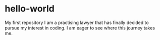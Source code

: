 # hello-world
My first repository
I am a practising lawyer that has finally decided to pursue my interest in coding. I am eager to see where this journey takes me. 
